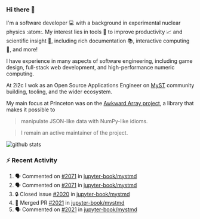 ### Hi there 👋 

I'm a software developer 💻 with a background in experimental nuclear physics :atom:. My interest lies in tools :wrench: to improve productivity :chart_with_upwards_trend: and scientific insight :telescope:, including rich documentation 📚, interactive computing 🧮, and more! 

I have experience in many aspects of software engineering, including game design, full-stack web development, and high-performance numeric computing. 

At 2i2c I wok as an Open Source Applications Engineer on [MyST](https://github.com/jupyter-book/mystmd) community building, tooling, and the wider ecosystem. 

My main focus at Princeton was on the [Awkward Array project](awkward-array.org/), a library that makes it possible to 
> manipulate JSON-like data with NumPy-like idioms.

> I remain an active maintainer of the project. 

![github stats](https://github-readme-stats.vercel.app/api?username=agoose77&show_icons=true&hide_rank=true&hide_title=true&bg_color=30,e76445,904e95&text_color=efe3ec&icon_color=efe3ec)
<!--
**agoose77/agoose77** is a ✨ _special_ ✨ repository because its `README.md` (this file) appears on your GitHub profile.

Here are some ideas to get you started:

- 🔭 I’m currently working on ...
- 🌱 I’m currently learning ...
- 👯 I’m looking to collaborate on ...
- 🤔 I’m looking for help with ...
- 💬 Ask me about ...
- 📫 How to reach me: ...
- 😄 Pronouns: ...
- ⚡ Fun fact: ...
-->

### :zap: Recent Activity

<!--START_SECTION:activity-->
1. 🗣 Commented on [#2071](https://github.com/jupyter-book/mystmd/issues/2071#issuecomment-2930819223) in [jupyter-book/mystmd](https://github.com/jupyter-book/mystmd)
2. 🗣 Commented on [#2071](https://github.com/jupyter-book/mystmd/issues/2071#issuecomment-2930622342) in [jupyter-book/mystmd](https://github.com/jupyter-book/mystmd)
3. 🔒 Closed issue [#2020](https://github.com/jupyter-book/mystmd/issues/2020) in [jupyter-book/mystmd](https://github.com/jupyter-book/mystmd)
4. 🎉 Merged PR [#2021](https://github.com/jupyter-book/mystmd/pull/2021) in [jupyter-book/mystmd](https://github.com/jupyter-book/mystmd)
5. 🗣 Commented on [#2021](https://github.com/jupyter-book/mystmd/pull/2021#issuecomment-2930343233) in [jupyter-book/mystmd](https://github.com/jupyter-book/mystmd)
<!--END_SECTION:activity-->
